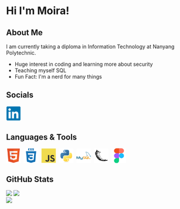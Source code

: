 # Hi I'm Moira!
## About Me
I am currently taking a diploma in Information Technology at Nanyang Polytechnic.

- Huge interest in coding and learning more about security
- Teaching myself SQL
- Fun Fact: I'm a nerd for many things
## Socials
<a href="https://linkedin.com/in/moira-cabuhat-31b08b2b2"><img src="https://github.com/devicons/devicon/blob/master/icons/linkedin/linkedin-original.svg" title="LinkedIn" alt="LinkedIn" width="40" height="40"/></a>
## Languages & Tools
<div>
  <img src="https://github.com/devicons/devicon/blob/master/icons/html5/html5-original.svg" title="HTML5" alt="HTML" width="40" height="40"/>&nbsp;
  <img src="https://github.com/devicons/devicon/blob/master/icons/css3/css3-plain-wordmark.svg"  title="CSS3" alt="CSS" width="40" height="40"/>&nbsp;
  <img src="https://github.com/devicons/devicon/blob/master/icons/javascript/javascript-original.svg" title="JavaScript" alt="JavaScript" width="40" height="40"/>&nbsp;
  <img src="https://github.com/devicons/devicon/blob/master/icons/python/python-original.svg" title="Python" alt="Python" width="40" height="40"/>&nbsp;
  <img src="https://github.com/devicons/devicon/blob/master/icons/mysql/mysql-original-wordmark.svg" title="MySQL" alt="MySQL" width="40" height="40"/>&nbsp;
  <img src="https://github.com/devicons/devicon/blob/master/icons/flask/flask-original.svg" title="Flask" alt="Flask" width="40" height="40"/>&nbsp;
  <img src="https://github.com/devicons/devicon/blob/master/icons/figma/figma-original.svg" title="Figma" alt="Figma" width="40" height="40"/>&nbsp;
</div>

## GitHub Stats
![](https://github-readme-stats.vercel.app/api?username=monochrona&theme=cobalt&hide_border=false&include_all_commits=false&count_private=false)
![](https://github-readme-stats.vercel.app/api/top-langs/?username=monochrona&theme=cobalt&hide_border=false&include_all_commits=false&count_private=false&layout=compact)
<br>
![](https://github-profile-trophy.vercel.app/?username=monochrona&theme=radical&no-frame=false&no-bg=true&margin-w=4)

<!-- Proudly created with GPRM ( https://gprm.itsvg.in ) -->
